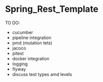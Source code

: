 # Spring_Rest_Template

TO DO:
  - cucumber
  - pipeline integration
  - pmd (mutation tets)
  - jacoco
  - pitest
  - docker integration
  - logging
  - flyway
  - discuss test types amd levels
